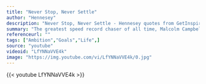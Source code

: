 ```yaml
---
title: "Never Stop, Never Settle"
author: "Hennesey"
description: "Never Stop, Never Settle - Hennesey quotes from GetInspired365.com"
summary: "The greatest speed record chaser of all time, Malcolm Campbell (1885 -- 1948) was an English racing motorist who devoted his life to the pursuit of speed. Campbell set nine world land speed records and was the first human to break the 300 mph barrier. His life perfectly embodies the spirit of Hennessy — Never Stop. Never Settle."
referenceurl: ""
tags: ["Ambition","Goals","Life",]
source: "youtube"
videoid: "LfYNNaVVE4k"
image: "https://img.youtube.com/vi/LfYNNaVVE4k/0.jpg"
---
```


{{< youtube LfYNNaVVE4k >}}
